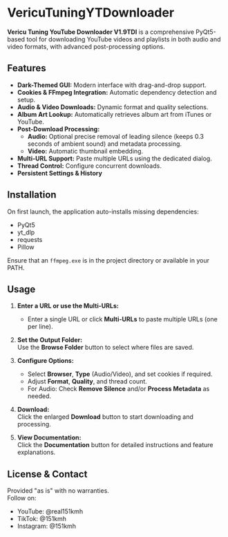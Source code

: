 # VericuTuningYTDownloader
**Vericu Tuning YouTube Downloader V1.9TDI** is a comprehensive PyQt5-based tool for downloading YouTube videos and playlists in both audio and video formats, with advanced post-processing options.

## Features

- **Dark-Themed GUI:** Modern interface with drag-and-drop support.
- **Cookies & FFmpeg Integration:** Automatic dependency detection and setup.
- **Audio & Video Downloads:** Dynamic format and quality selections.
- **Album Art Lookup:** Automatically retrieves album art from iTunes or YouTube.
- **Post-Download Processing:**
  - **Audio:** Optional precise removal of leading silence (keeps 0.3 seconds of ambient sound) and metadata processing.
  - **Video:** Automatic thumbnail embedding.
- **Multi-URL Support:** Paste multiple URLs using the dedicated dialog.
- **Thread Control:** Configure concurrent downloads.
- **Persistent Settings & History**

## Installation

On first launch, the application auto-installs missing dependencies:
- PyQt5
- yt_dlp
- requests
- Pillow

Ensure that an `ffmpeg.exe` is in the project directory or available in your PATH.

## Usage

1. **Enter a URL or use the Multi-URLs:**  
   - Enter a single URL or click **Multi-URLs** to paste multiple URLs (one per line).

2. **Set the Output Folder:**  
   Use the **Browse Folder** button to select where files are saved.

3. **Configure Options:**  
   - Select **Browser**, **Type** (Audio/Video), and set cookies if required.
   - Adjust **Format**, **Quality**, and thread count.
   - For Audio: Check **Remove Silence** and/or **Process Metadata** as needed.

4. **Download:**  
   Click the enlarged **Download** button to start downloading and processing.

5. **View Documentation:**  
   Click the **Documentation** button for detailed instructions and feature explanations.

## License & Contact

Provided "as is" with no warranties.  
Follow on:  
- YouTube: @real151kmh  
- TikTok: @151kmh  
- Instagram: @151kmh
